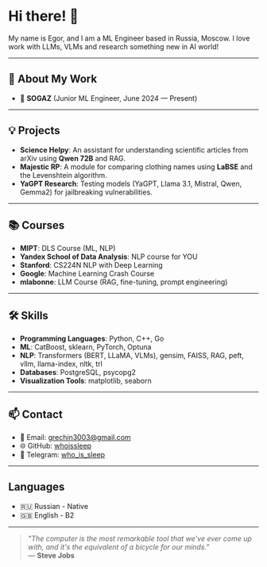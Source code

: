 # Hi there! 👋  
My name is Egor, and I am a ML Engineer based in Russia, Moscow.
I love work with LLMs, VLMs and research something new in AI world!

---

## 🚀 About My Work  
- 🌟 **SOGAZ** (Junior ML Engineer, June 2024 — Present)  

---

## 💡 Projects  
- **Science Helpy**: An assistant for understanding scientific articles from arXiv using **Qwen 72B** and RAG.  
- **Majestic RP**: A module for comparing clothing names using **LaBSE** and the Levenshtein algorithm.  
- **YaGPT Research**: Testing models (YaGPT, Llama 3.1, Mistral, Qwen, Gemma2) for jailbreaking vulnerabilities.  

---

## 📚 Courses  
- **MIPT**: DLS Course (ML, NLP)  
- **Yandex School of Data Analysis**: NLP course for YOU  
- **Stanford**: CS224N NLP with Deep Learning  
- **Google**: Machine Learning Crash Course  
- **mlabonne**: LLM Course (RAG, fine-tuning, prompt engineering)  

---

## 🛠 Skills  
- **Programming Languages**: Python, C++, Go  
- **ML**: CatBoost, sklearn, PyTorch, Optuna  
- **NLP**: Transformers (BERT, LLaMA, VLMs), gensim, FAISS, RAG, peft, vllm, llama-index, nltk, trl  
- **Databases**: PostgreSQL, psycopg2  
- **Visualization Tools**: matplotlib, seaborn  

---

## 📫 Contact  
- 📧 Email: grechin3003@gmail.com  
- 🌐 GitHub: [whoissleep](https://github.com/whoissleep)  
- 💬 Telegram: [who_is_sleep](https://t.me/who_is_sleep)  

---

## Languages
- 🇷🇺 Russian - Native
- 🇬🇧 English - B2

---

> *"The computer is the most remarkable tool that we've ever come up with, and it's the equivalent of a bicycle for our minds."*  
> — **Steve Jobs**  
